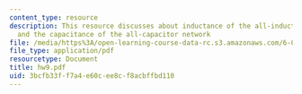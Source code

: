 ```yaml
---
content_type: resource
description: This resource discusses about inductance of the all-inductor network,
  and the capacitance of the all-capacitor network
file: /media/https%3A/open-learning-course-data-rc.s3.amazonaws.com/6-002-circuits-and-electronics-spring-2007/3bcfb33ff7a4e60cee8cf8acbffbd110_hw9.pdf
file_type: application/pdf
resourcetype: Document
title: hw9.pdf
uid: 3bcfb33f-f7a4-e60c-ee8c-f8acbffbd110
---
```

